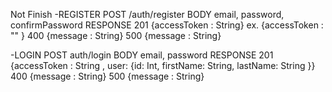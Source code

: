 Not Finish
-REGISTER
POST /auth/register
BODY email, password, confirmPassword
RESPONSE
201 {accessToken : String} ex. {accessToken : "" }
400 {message : String}
500 {message : String}

-LOGIN
POST auth/login
BODY email, password
RESPONSE
201 {accessToken : String , user: {id: Int, firstName: String, lastName: String }}
400 {message : String}
500 {message : String}
